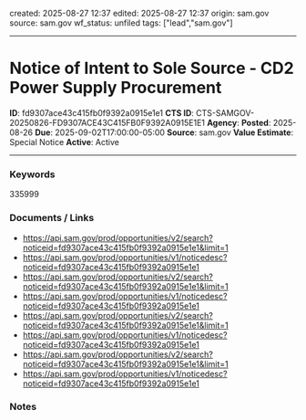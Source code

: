 created: 2025-08-27 12:37
edited: 2025-08-27 12:37
origin: sam.gov
source: sam.gov
wf_status: unfiled
tags: ["lead","sam.gov"]

---

# Notice of Intent to Sole Source - CD2 Power Supply Procurement

**ID**: fd9307ace43c415fb0f9392a0915e1e1
**CTS ID**: CTS-SAMGOV-20250826-FD9307ACE43C415FB0F9392A0915E1E1
**Agency**: 
**Posted**: 2025-08-26
**Due**: 2025-09-02T17:00:00-05:00
**Source**: sam.gov
**Value Estimate**: Special Notice
**Active**: Active

---

### Keywords
335999

### Documents / Links
- <https://api.sam.gov/prod/opportunities/v2/search?noticeid=fd9307ace43c415fb0f9392a0915e1e1&limit=1>
- <https://api.sam.gov/prod/opportunities/v1/noticedesc?noticeid=fd9307ace43c415fb0f9392a0915e1e1>
- <https://api.sam.gov/prod/opportunities/v2/search?noticeid=fd9307ace43c415fb0f9392a0915e1e1&limit=1>
- <https://api.sam.gov/prod/opportunities/v1/noticedesc?noticeid=fd9307ace43c415fb0f9392a0915e1e1>
- <https://api.sam.gov/prod/opportunities/v2/search?noticeid=fd9307ace43c415fb0f9392a0915e1e1&limit=1>
- <https://api.sam.gov/prod/opportunities/v1/noticedesc?noticeid=fd9307ace43c415fb0f9392a0915e1e1>
- <https://api.sam.gov/prod/opportunities/v2/search?noticeid=fd9307ace43c415fb0f9392a0915e1e1&limit=1>
- <https://api.sam.gov/prod/opportunities/v1/noticedesc?noticeid=fd9307ace43c415fb0f9392a0915e1e1>

### Notes

